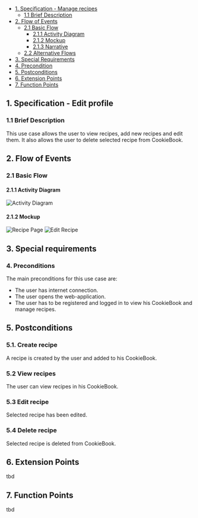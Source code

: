 - [1. Specification - Manage recipes](#1-specification-manage-recipes)
    - [1.1 Brief Description](#11-brief-description)
- [2. Flow of Events](#2-flow-of-events)
    - [2.1 Basic Flow](#21-basic-flow)
        - [2.1.1 Activity Diagram](#211-activity-diagram)
        - [2.1.2 Mockup](#212-mockup)
        - [2.1.3 Narrative](#213-narrative)
    - [2.2 Alternative Flows](#21-alternative-flows)
- [3. Special Requirements](#3-special-requirements)
- [4. Precondition](#4-preconditions)  
- [5. Postconditions](#5-postconditions)
- [6. Extension Points](#6-extension-points)
- [7. Function Points](#7-function-points)

## 1. Specification - Edit profile
### 1.1 Brief Description
This use case allows the user to view recipes, add new recipes and edit them. It also allows the user to delete selected recipe from CookieBook.
## 2. Flow of Events
### 2.1 Basic Flow
#### 2.1.1 Activity Diagram
![Activity Diagram](https://github.com/zhibekbastian/CookieBook/blob/main/docs/UC/UCD_ManageRecipe.JPG)
#### 2.1.2 Mockup
![Recipe Page](https://github.com/zhibekbastian/CookieBook/blob/main/docs/UC/Recipepage.JPG)
![Edit Recipe](https://github.com/zhibekbastian/CookieBook/blob/main/docs/UC/Recipepage_Edit_NewRecipe.JPG)

## 3. Special requirements
### 4. Preconditions
The main preconditions for this use case are:
- The user has internet connection.
- The user opens the web-application.
- The user has to be registered and logged in to view his CookieBook and manage recipes.

## 5. Postconditions
### 5.1. Create recipe
A recipe is created by the user and added to his CookieBook.
### 5.2 View recipes
The user can view recipes in his CookieBook.
### 5.3 Edit recipe
Selected recipe has been edited.
### 5.4 Delete recipe
Selected recipe is deleted from CookieBook.
## 6. Extension Points
tbd
## 7. Function Points
tbd
